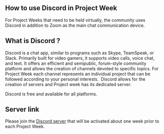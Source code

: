 ## How to use Discord in Project Week 

For Project Weeks that need to be held virtually, the community uses Discord in addition to Zoom as the main chat communication device. 

## What is Discord ?

Discord is a chat app, similar to programs such as Skype, TeamSpeak, or Slack. Primarily built for video gamers, it supports video calls, voice chat, and text. It offers an efficient and semipublic, forum-style community platform and allows the creation of channels devoted to specific topics. For Project Week each channel represents an individual project that can be followed according to your personal interests.  Discord allows for the creation of servers and Project week has its dedicated server.     

Discord is free and available for all platforms. 

## Server link

Please join the [Discord server](https://discord.gg/d5Q6b5ug8u) that will be activated about one week prior to each Project Week.
